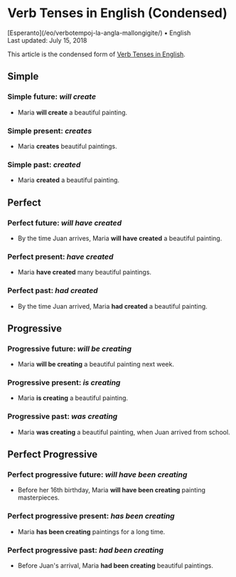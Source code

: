 Verb Tenses in English (Condensed)
==================================

<div class="center">[Esperanto](/eo/verbotempoj-la-angla-mallongigite/) ▪ English</div>
<div class="center">Last updated: July 15, 2018</div>

This article is the condensed form of [Verb Tenses in English](/en/verb-tenses/).


Simple
------

### Simple future: *will create*

- Maria __will create__ a beautiful painting.

### Simple present: *creates*

- Maria __creates__ beautiful paintings.

### Simple past: *created*

- Maria __created__ a beautiful painting.


Perfect
-------

### Perfect future: *will have created*

- By the time Juan arrives, Maria __will have created__ a beautiful painting.

### Perfect present: *have created*

- Maria __have created__ many beautiful paintings.

### Perfect past: *had created*

- By the time Juan arrived, Maria __had created__ a beautiful painting.


Progressive
-----------

### Progressive future: *will be creating*

- Maria __will be creating__ a beautiful painting next week.

### Progressive present: *is creating*

- Maria __is creating__ a beautiful painting.

### Progressive past: *was creating*

- Maria __was creating__ a beautiful painting, when Juan arrived from school.


Perfect Progressive
-------------------

### Perfect progressive future: *will have been creating*

- Before her 16th birthday, Maria __will have been creating__ painting masterpieces.

### Perfect progressive present: *has been creating*

- Maria __has been creating__ paintings for a long time.

### Perfect progressive past: *had been creating*

- Before Juan's arrival, Maria __had been creating__ beautiful paintings.
